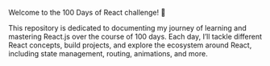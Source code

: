 Welcome to the 100 Days of React challenge! 🚀

This repository is dedicated to documenting my journey of learning and mastering React.js over the course of 100 days. Each day, I’ll tackle different React concepts, build projects, and explore the ecosystem around React, including state management, routing, animations, and more.
